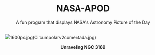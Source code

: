 <div align="center">
  <h1>
    NASA-APOD
  </h1>
</div>
  
<div align="center">
  A fun program that displays NASA's Astronomy Picture of the Day
</div>

<br>

![](https://apod.nasa.gov/apod/image/2303/NGC3169LRGBrevFinalcropCDK1000_27Feb2023_2048.jpg)1600px.jpg)Circumpolarv2comentada.jpg)

<p align = "center">
  <b>Unraveling NGC 3169</b>
</p>
